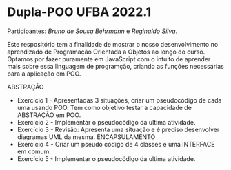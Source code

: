 # Dupla-POO UFBA 2022.1

Participantes: *Bruno de Sousa Behrmann* e *Reginaldo Silva*.

Este respositório tem a finalidade de mostrar o nosso desenvolvimento no aprendizado de Programação Orientada a Objetos ao longo do curso.
Optamos por fazer puramente em JavaScript com o intuito de aprender mais sobre essa linguagem de programção, criando as funções necessárias para a aplicação em POO.

ABSTRAÇÃO
 * Exercício 1 - Apresentadas 3 situações, criar um pseudocódigo de cada uma usando POO. Tem como objetivo testar a capacidade de ABSTRAÇÃO em POO.
 * Exercício 2 - Implementar o pseudocódigo da ultima atividade.
 * Exercício 3 - Revisão: Apresenta uma situação e é preciso desenvolver diagramas UML da mesma.
ENCAPSULAMENTO
 * Exercício 4 - Criar um pseudo código de 4 classes e uma INTERFACE em comum.
 * Exercício 5 - Implementar o pseudocódigo da ultima atividade.
